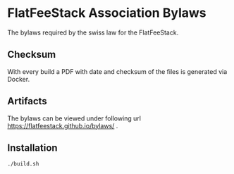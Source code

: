 # FlatFeeStack Association Bylaws
The bylaws required by the swiss law for the FlatFeeStack.

## Checksum

With every build a PDF with date and checksum of the files is generated via Docker.

## Artifacts
The bylaws can be viewed under following url https://flatfeestack.github.io/bylaws/ .

## Installation

```shell
./build.sh
```